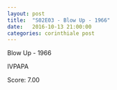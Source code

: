```yaml
---
layout: post
title:  "S02E03 - Blow Up - 1966"
date:   2016-10-13 21:00:00
categories: corinthiale post
---
```

Blow Up - 1966

IVPAPA

Score: 7.00
